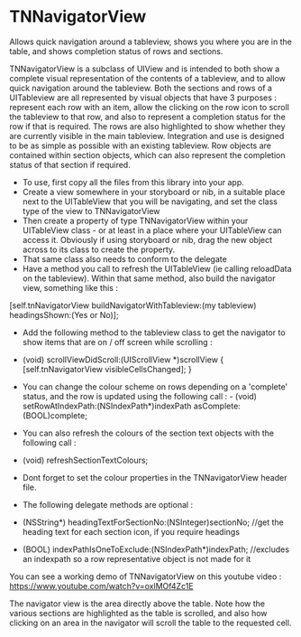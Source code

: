 # TNNavigatorView
Allows quick navigation around a tableview, shows you where you are in the table, and shows completion status of rows and sections.

TNNavigatorView is a subclass of UIView and is intended to both show a complete visual representation of the contents of a tableview, and to allow quick navigation around the tableview.  Both the sections and rows of a UITableview are all represented by visual objects that have 3 purposes : represent each row with an item, allow the clicking on the row icon to scroll the tableview to that row, and also to represent a completion status for the row if that is required.  The rows are also highlighted to show whether they are currently visible in the main tableview.  Integration and use is designed to be as simple as possible with an existing tableview.  Row objects are contained within section objects, which can also represent the completion status of that section if required.

  - To use, first copy all the files from this library into your app.
  - Create a view somewhere in your storyboard or nib, in a suitable place next to the UITableView that you will be navigating, and set the class type of the view to TNNavigatorView
  - Then create a property of type TNNavigatorView within your UITableView class - or at least in a place where your UITableView can access it.  Obviously if using storyboard or nib, drag the new object across to its class to create the property.
  - That same class also needs to conform to the delegate <TNNavigatorViewDelegate>
  - Have a method you call to refresh the UITableView (ie calling reloadData on the tableview).  Within that same method, also build the navigator view, something like this : 
  
  [self.tnNavigatorView buildNavigatorWithTableview:(my tableview) headingsShown:(Yes or No)];
  
  - Add the following method to the tableview class to get the navigator to show items that are on / off screen while scrolling :
  
   - (void) scrollViewDidScroll:(UIScrollView *)scrollView
 {
    [self.tnNavigatorView visibleCellsChanged];
 }
 
  - You can change the colour scheme on rows depending on a 'complete' status, and the row is updated using the following call : - (void) setRowAtIndexPath:(NSIndexPath*)indexPath asComplete:(BOOL)complete;
  
  - You can also refresh the colours of the section text objects with the following call :
  
  - (void) refreshSectionTextColours;
  
  - Dont forget to set the colour properties in the TNNavigatorView header file.

  - The following delegate methods are optional :

  - (NSString*) headingTextForSectionNo:(NSInteger)sectionNo; //get the heading text for each section icon, if you require headings

  - (BOOL) indexPathIsOneToExclude:(NSIndexPath*)indexPath; //excludes an indexpath so a row representative object is not made for it
   
You can see a working demo of TNNavigatorView on this youtube video : https://www.youtube.com/watch?v=oxlMOf4Zc1E

The navigator view is the area directly above the table.  Note how the various sections are highlighted as the table is scrolled, and also how clicking on an area in the navigator will scroll the table to the requested cell.
   
 
